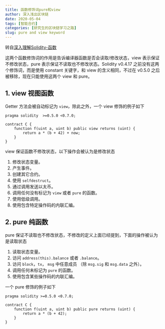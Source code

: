 ```yaml
---
title: 函数修饰词pure和view
author: 深入浅出区块链
date: 2020-05-04
tags: [智能合约]
categories: [研究生的区块链学习之路]
slug: pure and view keyword
---
```


转自[深入理解Solidity-函数](https://learnblockchain.cn/docs/solidity/contracts.html#view)

这两个函数修饰词的作用是告诉编译器函数是否会读取/修改状态，view 表示保证不修改状态，pure 表示保证不读取也不修改状态。Solidity v0.4.17 之前没有这两个修饰词，而是使用 constant 关键字，和 view 的含义相同，不过在 v0.5.0 之后被移除，现在只能使用这两个 view 和 pure。

## 1. view 视图函数

Getter 方法会被自动标记为 `view`，除此之外，一个 view 修饰的例子如下

```solidity
pragma solidity  >=0.5.0 <0.7.0;

contract C {
    function f(uint a, uint b) public view returns (uint) {
        return a * (b + 42) + now;
    }
}
```

view 保证函数不修改状态，以下操作会被认为是修改状态

1. 修改状态变量。
2. 产生事件。
3. 创建其它合约。
4. 使用 `selfdestruct`。
5. 通过调用发送以太币。
6. 调用任何没有标记为 `view` 或者 `pure` 的函数。
7. 使用低级调用。
8. 使用包含特定操作码的内联汇编。

## 2. pure 纯函数

pure 保证不读取也不修改状态，不修改的定义上面已经提到，下面的操作被认为是读取状态

1. 读取状态变量。
2. 访问 `address(this).balance` 或者 `.balance`。
3. 访问 `block`，`tx`， `msg` 中任意成员 （除 `msg.sig` 和 `msg.data` 之外）。
4. 调用任何未标记为 `pure` 的函数。
5. 使用包含某些操作码的内联汇编。

一个 pure 修饰的例子如下

```solidity
pragma solidity >=0.5.0 <0.7.0;

contract C {
    function f(uint a, uint b) public pure returns (uint) {
        return a * (b + 42);
    }
}
```

